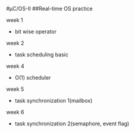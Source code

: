 #µC/OS-II
##Real-time OS practice

week 1
- bit wise operator

week 2
- task scheduling basic

week 4
- O(1) scheduler

week 5
- task synchronization 1(mailbox)

week 6
- task synchronization 2(semaphore, event flag)